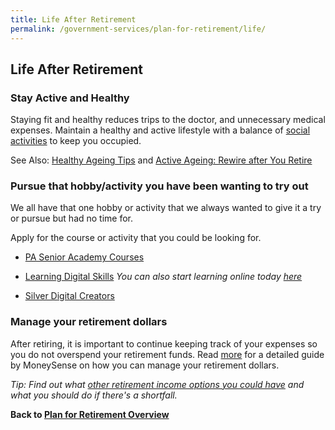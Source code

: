 ```yaml
---
title: Life After Retirement
permalink: /government-services/plan-for-retirement/life/
---
```


## Life After Retirement

### Stay Active and Healthy

Staying fit and healthy reduces trips to the doctor, and unnecessary medical expenses. Maintain a healthy and active lifestyle with a balance of [social activities](https://www.healthhub.sg/live-healthy/1382/rewire-after-you-retire) to keep you occupied. 

See Also: [Healthy Ageing Tips](https://www.healthhub.sg/programmes/51/Healthy_Ageing) and [Active Ageing: Rewire after You Retire](https://www.healthhub.sg/live-healthy/1382/rewire-after-you-retire)


### Pursue that hobby/activity you have been wanting to try out

We all have that one hobby or activity that we always wanted to give it a try or pursue but had no time for.

Apply for the course or activity that you could be looking for.

- [PA Senior Academy Courses](https://www.pa.gov.sg/our-programmes/lifeskills-and-lifestyle/senior-academy)

- [Learning Digital Skills](https://imsilver.imda.gov.sg/learn-digital-skills/attend-classes/digital-pods/)
*You can also start learning online today [here](https://imsilver.imda.gov.sg/seniors-go-digital/3-tiers-of-digital-skills)*

- [Silver Digital Creators](https://www.ntuclearninghub.com/silver-digital-creators/)


### Manage your retirement dollars

After retiring, it is important to continue keeping track of your expenses so you do not overspend your retirement funds. Read [more](https://www.moneysense.gov.sg/articles/2018/10/managing-your-retirement-dollars) for a detailed guide by MoneySense on how you can manage your retirement dollars.

*Tip: Find out what [other retirement income options you could have](https://www.moneysense.gov.sg/articles/2018/11/options-for-your-retirement-income) and what you should do if there's a shortfall.*



**Back to [Plan for Retirement Overview](/government-services/plan-for-retirement/overview/)**
